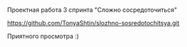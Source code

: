 Проектная работа 3 спринта "Сложно сосредоточиться"

https://github.com/TonyaShtin/slozhno-sosredotochitsya.git

Приятного просмотра :)